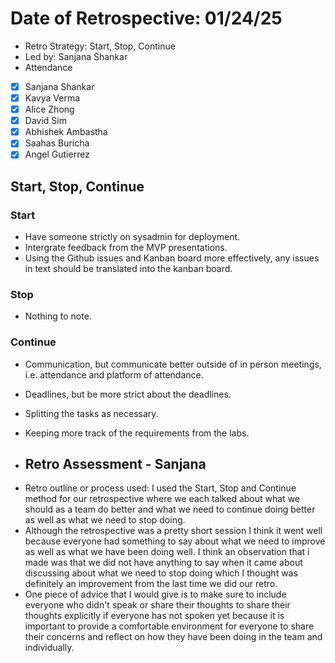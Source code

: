 # Date of Retrospective: 01/24/25

* Retro Strategy: Start, Stop, Continue
* Led by: Sanjana Shankar
* Attendance
- [x] Sanjana Shankar
- [x] Kavya Verma
- [x] Alice Zhong
- [x] David Sim
- [x] Abhishek Ambastha
- [x] Saahas Buricha
- [x] Angel Gutierrez

## Start, Stop, Continue

### Start
- Have someone strictly on sysadmin for deployment.
- Intergrate feedback from the MVP presentations.
- Using the Github issues and Kanban board more effectively, any issues in text should be translated into the kanban board.

### Stop
- Nothing to note.

### Continue
- Communication, but communicate better outside of in person meetings, i.e. attendance and platform of attendance.
- Deadlines, but be more strict about the deadlines.
- Splitting the tasks as necessary.
- Keeping more track of the requirements from the labs.

- ## Retro Assessment - Sanjana 

* Retro outline or process used: I used the Start, Stop and Continue method for our retrospective where we each talked about what we should as a team do better and what we need to continue doing better as well as what we need to stop doing. 
* Although the retrospective was a pretty short session I think it went well because everyone had something to say about what we need to improve as well as what we have been doing well. I think an observation that i made was that we did not have anything to say when it came about discussing about what we need to stop doing which I thought was definitely an improvement from the last time we did our retro. 
* One piece of advice that I would give is to make sure to include everyone who didn't speak or share their thoughts to share their thoughts explicitly if everyone has not spoken yet because it is important to provide a comfortable environment for everyone to share their concerns and reflect on how they have been doing in the team and individually. 
